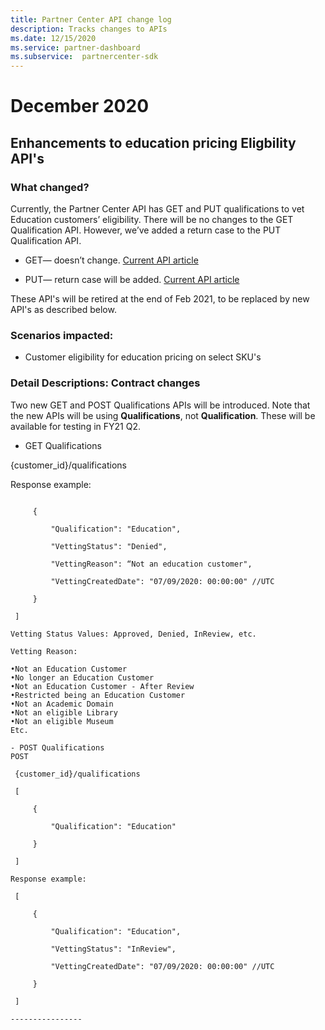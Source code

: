 ```yaml
---
title: Partner Center API change log
description: Tracks changes to APIs
ms.date: 12/15/2020
ms.service: partner-dashboard
ms.subservice:  partnercenter-sdk
---
```


# December 2020

## Enhancements to education pricing Eligbility API's

### What changed?

Currently, the Partner Center API has GET and PUT qualifications to vet Education customers’ eligibility. There will be no changes to the GET Qualification API. However, we’ve added a return case to the PUT Qualification API.

- GET— doesn’t change. [Current API article](get-a-customer-s-qualification.md)

- PUT— return case will be added. [Current API article](update-a-customer-s-qualification.md)

These API's will be retired at the end of Feb 2021, to be replaced by new API's as described below.

### Scenarios impacted:

- Customer eligibility for education pricing on select SKU's

### Detail Descriptions: Contract changes

Two new GET and POST Qualifications APIs will be introduced. Note that the new APIs will be using **Qualifications**, not **Qualification**. These will be available for testing in FY21 Q2.

- GET Qualifications

{customer_id}/qualifications

Response example:

   ```

        {

            "Qualification": "Education",

            "VettingStatus": "Denied",

            "VettingReason": “Not an education customer",

            "VettingCreatedDate": "07/09/2020: 00:00:00" //UTC

        }

    ]

  Vetting Status Values: Approved, Denied, InReview, etc.

  Vetting Reason:

•Not an Education Customer
•No longer an Education Customer
•Not an Education Customer - After Review
•Restricted being an Education Customer
•Not an Academic Domain
•Not an eligible Library
•Not an eligible Museum
Etc.
 
- POST Qualifications
POST

    {customer_id}/qualifications

    [

        { 

            "Qualification": "Education"

        }

    ]

Response example:

    [

        {

            "Qualification": "Education",

            "VettingStatus": "InReview",

            "VettingCreatedDate": "07/09/2020: 00:00:00" //UTC

        }

    ]

----------------

